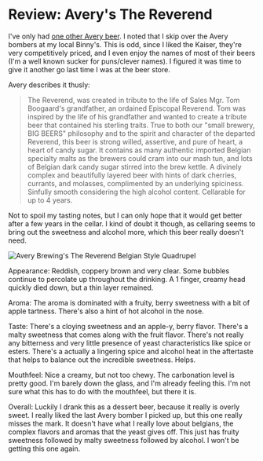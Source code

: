 Review: Avery's The Reverend
============================

I've only had [one other Avery beer](http://www.yeastboundanddown.com/2010/11/beer-review-avery-the-kaiser/). I noted that I skip over the Avery bombers at my local Binny's. This is odd, since I liked the Kaiser, they're very competitively priced, and I even enjoy the names of most of their beers (I'm a well known sucker for puns/clever names). I figured it was time to give it another go last time I was at the beer store.

Avery describes it thusly:

> The Reverend, was created in tribute to the life of Sales Mgr. Tom Boogaard's grandfather, an ordained Episcopal Reverend. Tom was inspired by the life of his grandfather and wanted to create a tribute beer that contained his sterling traits. True to both our "small brewery, BIG BEERS" philosophy and to the spirit and character of the departed Reverend, this beer is strong willed, assertive, and pure of heart, a heart of candy sugar. It contains as many authentic imported Belgian specialty malts as the brewers could cram into our mash tun, and lots of Belgian dark candy sugar stirred into the brew kettle. A divinely complex and beautifully layered beer with hints of dark cherries, currants, and molasses, complimented by an underlying spiciness. Sinfully smooth considering the high alcohol content. Cellarable for up to 4 years.

Not to spoil my tasting notes, but I can only hope that it would get better after a few years in the cellar. I kind of doubt it though, as cellaring seems to bring out the sweetness and alcohol more, which this beer really doesn't need.

![Avery Brewing's The Reverend Belgian Style Quadrupel](http://www.yeastboundanddown.com/wp-content/uploads/2011/01/IMG_20110117_211902-300x224.jpg "Avery Brewing's The Reverend Belgian Style Quadrupel")

Appearance: Reddish, coppery brown and very clear. Some bubbles continue to percolate up throughout the drinking. A 1 finger, creamy head quickly died down, but a thin layer remained.

Aroma: The aroma is dominated with a fruity, berry sweetness with a bit of apple tartness. There's also a hint of hot alcohol in the nose.

Taste: There's a cloying sweetness and an apple-y, berry flavor. There's a malty sweetness that comes along with the fruit flavor. There's not really any bitterness and very little presence of yeast characteristics like spice or esters. There's a actually a lingering spice and alcohol heat in the aftertaste that helps to balance out the incredible sweetness. Helps.

Mouthfeel: Nice a creamy, but not too chewy. The carbonation level is pretty good. I'm barely down the glass, and I'm already feeling this. I'm not sure what this has to do with the mouthfeel, but there it is.

Overall: Luckily I drank this as a dessert beer, because it really is overly sweet. I really liked the last Avery bomber I picked up, but this one really misses the mark. It doesn't have what I really love about belgians, the complex flavors and aromas that the yeast gives off. This just has fruity sweetness followed by malty sweetness followed by alcohol. I won't be getting this one again.